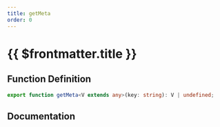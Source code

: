 ```yaml
---
title: getMeta
order: 0
---
```


# {{ $frontmatter.title }}

## Function Definition

```ts
export function getMeta<V extends any>(key: string): V | undefined;
```

## Documentation

<!--@include: ./parts/getMeta.md-->
